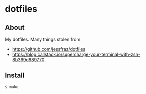# dotfiles

## About

My dotfiles. Many things stolen from:

- https://github.com/jessfraz/dotfiles
- https://blog.callstack.io/supercharge-your-terminal-with-zsh-8b369d689770

## Install

```console
$ make
```
